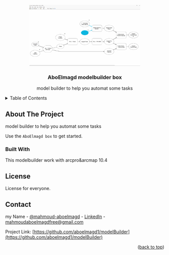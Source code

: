 <div id="top"></div>





<!-- PROJECT LOGO -->
<br />
<div align="center">
  <a href="https://github.com/aboelmagd1/modelBuilder">
    <img src="img/rd.png" alt="Logo" width="70%" >
  </a>

  <h3 align="center">AboElmagd modelbuilder box</h3>

  <p align="center">
    model builder to help you automat some tasks
    </p>
</div>

<!-- TABLE OF CONTENTS -->
<details>
  <summary>Table of Contents</summary>
  <ol>
    <li>
       modelbuiders contains on
              <ul>
                <li>Arcpro models</li>
                <li>Collect feature class</li>
                <li>Convert mxd</li>
                <li>cut fill</li>
                <li>cut fill</li>
                <li>digitizing</li>
                <li>Export
                  <ul>  
                     <li>Export features by Attribute with new GDB</li>
                           <li>export to autocade</li>
                         </ul>  
                 <liextract imge from ATTACH table</li>
      </li>
      
  </ol>
</details>


<!-- ABOUT THE PROJECT -->
## About The Project

model builder to help you automat some tasks

Use the `AboElmagd box` to get started.
 <br />


### Built With

This modelbuilder work with arcpro&arcmap 10.4 




<!-- LICENSE -->
## License

License for everyone.




<!-- CONTACT -->
## Contact

my Name - [@mahmoud-aboelmagd](https://github.com/aboelmagd1/) - [LinkedIn](https://www.linkedin.com/in/mahmoud-aboelmagd/) - mahmoudaboelmagdfree@gmail.com

Project Link: [https://github.com/aboelmagd1/modelBuilder](https://github.com/aboelmagd1/modelBuilder)

<p align="right">(<a href="#top">back to top</a>)</p>
